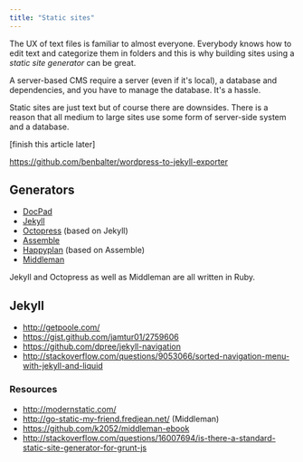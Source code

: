 ```yaml
---
title: "Static sites"
---
```


The UX of text files is familiar to almost everyone. Everybody knows how to edit text and categorize them in folders and this is why building sites using a _static site generator_ can be great.

A server-based CMS require a server (even if it's local), a database and dependencies, and you have to manage the database. It's a hassle.

Static sites are just text but of course there are downsides. There is a reason that all medium to large sites use some form of server-side system and a database.

[finish this article later]

https://github.com/benbalter/wordpress-to-jekyll-exporter

## Generators

- [DocPad](http://docpad.org/)
- [Jekyll](http://jekyllrb.com/)
- [Octopress](https://github.com/imathis/octopress) (based on Jekyll)
- [Assemble](http://assemble.io/)
- [Happyplan](https://github.com/happyplan/happyplan) (based on Assemble)
- [Middleman](http://middlemanapp.com/)

Jekyll and Octopress as well as Middleman are all written in Ruby.

## Jekyll

- http://getpoole.com/
- https://gist.github.com/jamtur01/2759606
- https://github.com/dpree/jekyll-navigation
- http://stackoverflow.com/questions/9053066/sorted-navigation-menu-with-jekyll-and-liquid

### Resources

- http://modernstatic.com/
- http://go-static-my-friend.fredjean.net/ (Middleman)
- https://github.com/k2052/middleman-ebook
- http://stackoverflow.com/questions/16007694/is-there-a-standard-static-site-generator-for-grunt-js
